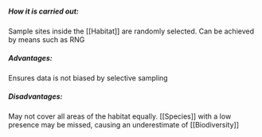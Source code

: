##### How it is carried out:
Sample sites inside the [[Habitat]] are randomly selected. Can be achieved by means such as RNG
##### Advantages:
Ensures data is not biased by selective sampling
##### Disadvantages:
May not cover all areas of the habitat equally. [[Species]] with a low presence may be missed, causing an underestimate of [[Biodiversity]]
